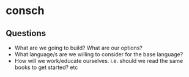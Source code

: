 # consch

## Questions

- What are we going to build? What are our options?
- What language/s are we willing to consider for the base language?
- How will we work/educate ourselves. i.e. should we read the same books to get started? etc
